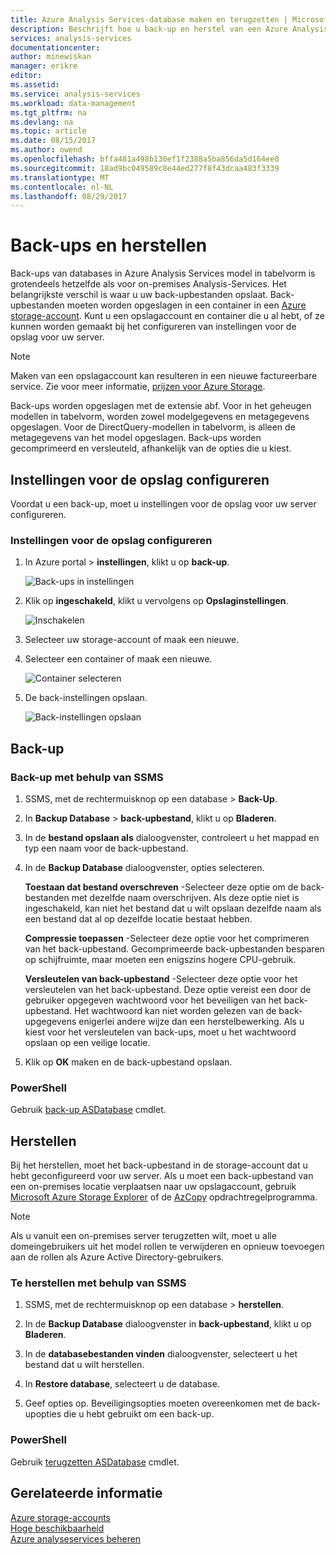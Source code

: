 ```yaml
---
title: Azure Analysis Services-database maken en terugzetten | Microsoft Docs
description: Beschrijft hoe u back-up en herstel van een Azure Analysis Services-database.
services: analysis-services
documentationcenter: 
author: minewiskan
manager: erikre
editor: 
ms.assetid: 
ms.service: analysis-services
ms.workload: data-management
ms.tgt_pltfrm: na
ms.devlang: na
ms.topic: article
ms.date: 08/15/2017
ms.author: owend
ms.openlocfilehash: bffa481a498b130ef1f2388a5ba856da5d164ee0
ms.sourcegitcommit: 18ad9bc049589c8e44ed277f8f43dcaa483f3339
ms.translationtype: MT
ms.contentlocale: nl-NL
ms.lasthandoff: 08/29/2017
---
```

# <a name="backup-and-restore"></a>Back-ups en herstellen

Back-ups van databases in Azure Analysis Services model in tabelvorm is grotendeels hetzelfde als voor on-premises Analysis-Services. Het belangrijkste verschil is waar u uw back-upbestanden opslaat. Back-upbestanden moeten worden opgeslagen in een container in een [Azure storage-account](../storage/common/storage-create-storage-account.md). Kunt u een opslagaccount en container die u al hebt, of ze kunnen worden gemaakt bij het configureren van instellingen voor de opslag voor uw server.

> [!NOTE]
> Maken van een opslagaccount kan resulteren in een nieuwe factureerbare service. Zie voor meer informatie, [prijzen voor Azure Storage](https://azure.microsoft.com/pricing/details/storage/blobs/).
> 
> 

Back-ups worden opgeslagen met de extensie abf. Voor in het geheugen modellen in tabelvorm, worden zowel modelgegevens en metagegevens opgeslagen. Voor de DirectQuery-modellen in tabelvorm, is alleen de metagegevens van het model opgeslagen. Back-ups worden gecomprimeerd en versleuteld, afhankelijk van de opties die u kiest. 



## <a name="configure-storage-settings"></a>Instellingen voor de opslag configureren
Voordat u een back-up, moet u instellingen voor de opslag voor uw server configureren.


### <a name="to-configure-storage-settings"></a>Instellingen voor de opslag configureren
1.  In Azure portal > **instellingen**, klikt u op **back-up**.

    ![Back-ups in instellingen](./media/analysis-services-backup/aas-backup-backups.png)

2.  Klik op **ingeschakeld**, klikt u vervolgens op **Opslaginstellingen**.

    ![Inschakelen](./media/analysis-services-backup/aas-backup-enable.png)

3. Selecteer uw storage-account of maak een nieuwe.

4. Selecteer een container of maak een nieuwe.

    ![Container selecteren](./media/analysis-services-backup/aas-backup-container.png)

5. De back-instellingen opslaan.

    ![Back-instellingen opslaan](./media/analysis-services-backup/aas-backup-save.png)

## <a name="backup"></a>Back-up

### <a name="to-backup-by-using-ssms"></a>Back-up met behulp van SSMS

1. SSMS, met de rechtermuisknop op een database > **Back-Up**.

2. In **Backup Database** > **back-upbestand**, klikt u op **Bladeren**.

3. In de **bestand opslaan als** dialoogvenster, controleert u het mappad en typ een naam voor de back-upbestand. 

4. In de **Backup Database** dialoogvenster, opties selecteren.

    **Toestaan dat bestand overschreven** -Selecteer deze optie om de back-bestanden met dezelfde naam overschrijven. Als deze optie niet is ingeschakeld, kan niet het bestand dat u wilt opslaan dezelfde naam als een bestand dat al op dezelfde locatie bestaat hebben.

    **Compressie toepassen** -Selecteer deze optie voor het comprimeren van het back-upbestand. Gecomprimeerde back-upbestanden besparen op schijfruimte, maar moeten een enigszins hogere CPU-gebruik. 

    **Versleutelen van back-upbestand** -Selecteer deze optie voor het versleutelen van het back-upbestand. Deze optie vereist een door de gebruiker opgegeven wachtwoord voor het beveiligen van het back-upbestand. Het wachtwoord kan niet worden gelezen van de back-upgegevens enigerlei andere wijze dan een herstelbewerking. Als u kiest voor het versleutelen van back-ups, moet u het wachtwoord opslaan op een veilige locatie.

5. Klik op **OK** maken en de back-upbestand opslaan.


### <a name="powershell"></a>PowerShell
Gebruik [back-up ASDatabase](https://docs.microsoft.com/sql/analysis-services/powershell/backup-asdatabase-cmdlet) cmdlet.

## <a name="restore"></a>Herstellen
Bij het herstellen, moet het back-upbestand in de storage-account dat u hebt geconfigureerd voor uw server. Als u moet een back-upbestand van een on-premises locatie verplaatsen naar uw opslagaccount, gebruik [Microsoft Azure Storage Explorer](https://docs.microsoft.com/azure/vs-azure-tools-storage-manage-with-storage-explorer) of de [AzCopy](../storage/common/storage-use-azcopy.md) opdrachtregelprogramma. 



> [!NOTE]
> Als u vanuit een on-premises server terugzetten wilt, moet u alle domeingebruikers uit het model rollen te verwijderen en opnieuw toevoegen aan de rollen als Azure Active Directory-gebruikers.
> 
> 

### <a name="to-restore-by-using-ssms"></a>Te herstellen met behulp van SSMS

1. SSMS, met de rechtermuisknop op een database > **herstellen**.

2. In de **Backup Database** dialoogvenster in **back-upbestand**, klikt u op **Bladeren**.

3. In de **databasebestanden vinden** dialoogvenster, selecteert u het bestand dat u wilt herstellen.

4. In **Restore database**, selecteert u de database.

5. Geef opties op. Beveiligingsopties moeten overeenkomen met de back-upopties die u hebt gebruikt om een back-up.


### <a name="powershell"></a>PowerShell

Gebruik [terugzetten ASDatabase](https://docs.microsoft.com/sql/analysis-services/powershell/restore-asdatabase-cmdlet) cmdlet.


## <a name="related-information"></a>Gerelateerde informatie

[Azure storage-accounts](../storage/common/storage-create-storage-account.md)  
[Hoge beschikbaarheid](analysis-services-bcdr.md)     
[Azure analyseservices beheren](analysis-services-manage.md)
